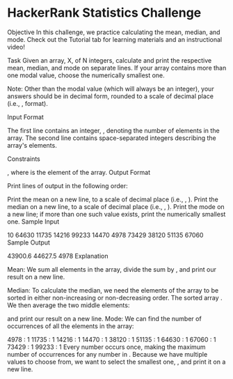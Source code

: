# HackerRank Statistics Challenge
Objective 
In this challenge, we practice calculating the mean, median, and mode. Check out the Tutorial tab for learning materials and an instructional video!

Task 
Given an array, X, of N integers, calculate and print the respective mean, median, and mode on separate lines. If your array contains more than one modal value, choose the numerically smallest one.

Note: Other than the modal value (which will always be an integer), your answers should be in decimal form, rounded to a scale of  decimal place (i.e., ,  format).

Input Format

The first line contains an integer, , denoting the number of elements in the array. 
The second line contains  space-separated integers describing the array's elements.

Constraints

, where  is the  element of the array.
Output Format

Print  lines of output in the following order:

Print the mean on a new line, to a scale of  decimal place (i.e., , ).
Print the median on a new line, to a scale of  decimal place (i.e., , ).
Print the mode on a new line; if more than one such value exists, print the numerically smallest one.
Sample Input

10
64630 11735 14216 99233 14470 4978 73429 38120 51135 67060
Sample Output

43900.6
44627.5
4978
Explanation

Mean: 
We sum all  elements in the array, divide the sum by , and print our result on a new line.

Median: 
To calculate the median, we need the elements of the array to be sorted in either non-increasing or non-decreasing order. The sorted array . We then average the two middle elements:

and print our result on a new line.
Mode: 
We can find the number of occurrences of all the elements in the array:

 4978 : 1
11735 : 1
14216 : 1
14470 : 1
38120 : 1
51135 : 1
64630 : 1
67060 : 1
73429 : 1
99233 : 1
Every number occurs once, making  the maximum number of occurrences for any number in . Because we have multiple values to choose from, we want to select the smallest one, , and print it on a new line.
